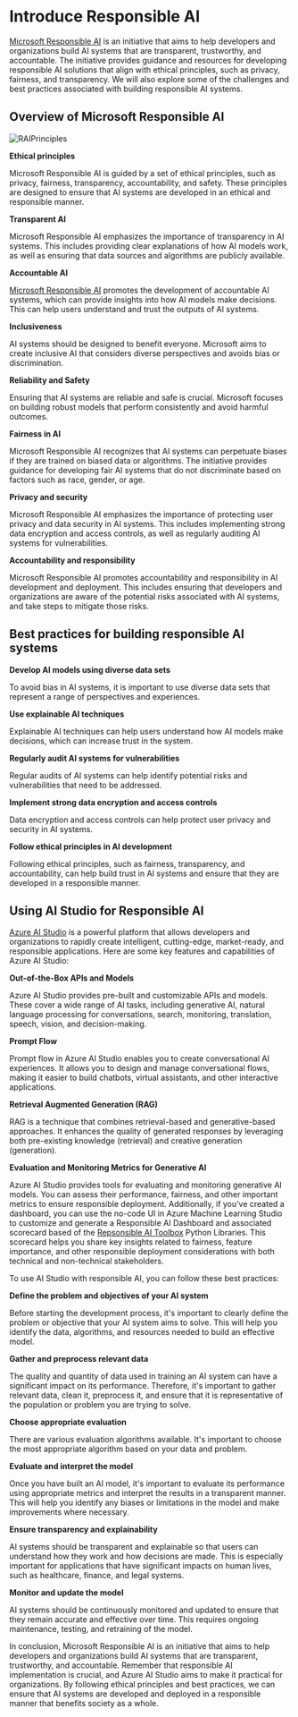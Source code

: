 # **Introduce Responsible AI**

[Microsoft Responsible AI](https://www.microsoft.com/ai/responsible-ai?WT.mc_id=aiml-138114-kinfeylo) is an initiative that aims to help developers and organizations build AI systems that are transparent, trustworthy, and accountable. The initiative provides guidance and resources for developing responsible AI solutions that align with ethical principles, such as privacy, fairness, and transparency. We will also explore some of the challenges and best practices associated with building responsible AI systems.

## Overview of Microsoft Responsible AI 

![RAIPrinciples](../../imgs/05/RAI/RAIPrinciples.png)

**Ethical principles** 

Microsoft Responsible AI is guided by a set of ethical principles, such as privacy, fairness, transparency, accountability, and safety. These principles are designed to ensure that AI systems are developed in an ethical and responsible manner.

**Transparent AI**

Microsoft Responsible AI emphasizes the importance of transparency in AI systems. This includes providing clear explanations of how AI models work, as well as ensuring that data sources and algorithms are publicly available.

**Accountable AI** 

[Microsoft Responsible AI](https://www.microsoft.com/ai/responsible-ai?WT.mc_id=aiml-138114-kinfeylo) promotes the development of accountable AI systems, which can provide insights into how AI models make decisions. This can help users understand and trust the outputs of AI systems.

**Inclusiveness** 

AI systems should be designed to benefit everyone. Microsoft aims to create inclusive AI that considers diverse perspectives and avoids bias or discrimination.

**Reliability and Safety**

 Ensuring that AI systems are reliable and safe is crucial. Microsoft focuses on building robust models that perform consistently and avoid harmful outcomes.

**Fairness in AI** 

Microsoft Responsible AI recognizes that AI systems can perpetuate biases if they are trained on biased data or algorithms. The initiative provides guidance for developing fair AI systems that do not discriminate based on factors such as race, gender, or age.

**Privacy and security** 

Microsoft Responsible AI emphasizes the importance of protecting user privacy and data security in AI systems. This includes implementing strong data encryption and access controls, as well as regularly auditing AI systems for vulnerabilities.

**Accountability and responsibility** 

Microsoft Responsible AI promotes accountability and responsibility in AI development and deployment. This includes ensuring that developers and organizations are aware of the potential risks associated with AI systems, and take steps to mitigate those risks.

## Best practices for building responsible AI systems

**Develop AI models using diverse data sets** 

To avoid bias in AI systems, it is important to use diverse data sets that represent a range of perspectives and experiences.

**Use explainable AI techniques** 

Explainable AI techniques can help users understand how AI models make decisions, which can increase trust in the system.

**Regularly audit AI systems for vulnerabilities** 

Regular audits of AI systems can help identify potential risks and vulnerabilities that need to be addressed.


**Implement strong data encryption and access controls** 

Data encryption and access controls can help protect user privacy and security in AI systems.


**Follow ethical principles in AI development** 

Following ethical principles, such as fairness, transparency, and accountability, can help build trust in AI systems and ensure that they are developed in a responsible manner.

## Using AI Studio for Responsible AI 

[Azure AI Studio](https://ai.azure.com?WT.mc_id=aiml-138114-kinfeylo) is a powerful platform that allows developers and organizations to rapidly create intelligent, cutting-edge, market-ready, and responsible applications. Here are some key features and capabilities of Azure AI Studio:

**Out-of-the-Box APIs and Models** 

Azure AI Studio provides pre-built and customizable APIs and models. These cover a wide range of AI tasks, including generative AI, natural language processing for conversations, search, monitoring, translation, speech, vision, and decision-making.

**Prompt Flow** 

Prompt flow in Azure AI Studio enables you to create conversational AI experiences. It allows you to design and manage conversational flows, making it easier to build chatbots, virtual assistants, and other interactive applications.

**Retrieval Augmented Generation (RAG)** 

RAG is a technique that combines retrieval-based and generative-based approaches. It enhances the quality of generated responses by leveraging both pre-existing knowledge (retrieval) and creative generation (generation).

**Evaluation and Monitoring Metrics for Generative AI** 

Azure AI Studio provides tools for evaluating and monitoring generative AI models. You can assess their performance, fairness, and other important metrics to ensure responsible deployment. Additionally, if you’ve created a dashboard, you can use the no-code UI in Azure Machine Learning Studio to customize and generate a Responsible AI Dashboard and associated scorecard based of the [Repsonsible AI Toolbox](https://responsibleaitoolbox.ai/?WT.mc_id=aiml-138114-kinfeylo) Python Libraries. This scorecard helps you share key insights related to fairness, feature importance, and other responsible deployment considerations with both technical and non-technical stakeholders.

To use AI Studio with responsible AI, you can follow these best practices:

**Define the problem and objectives of your AI system**

Before starting the development process, it's important to clearly define the problem or objective that your AI system aims to solve. This will help you identify the data, algorithms, and resources needed to build an effective model.

**Gather and preprocess relevant data** 

The quality and quantity of data used in training an AI system can have a significant impact on its performance. Therefore, it's important to gather relevant data, clean it, preprocess it, and ensure that it is representative of the population or problem you are trying to solve.

**Choose appropriate evaluation** 

There are various evaluation algorithms available. It's important to choose the most appropriate algorithm based on your data and problem.

**Evaluate and interpret the model** 

Once you have built an AI model, it's important to evaluate its performance using appropriate metrics and interpret the results in a transparent manner. This will help you identify any biases or limitations in the model and make improvements where necessary.

**Ensure transparency and explainability** 

AI systems should be transparent and explainable so that users can understand how they work and how decisions are made. This is especially important for applications that have significant impacts on human lives, such as healthcare, finance, and legal systems.

**Monitor and update the model** 

AI systems should be continuously monitored and updated to ensure that they remain accurate and effective over time. This requires ongoing maintenance, testing, and retraining of the model.

In conclusion, Microsoft Responsible AI is an initiative that aims to help developers and organizations build AI systems that are transparent, trustworthy, and accountable. Remember that responsible AI implementation is crucial, and Azure AI Studio aims to make it practical for organizations. By following ethical principles and best practices, we can ensure that AI systems are developed and deployed in a responsible manner that benefits society as a whole.